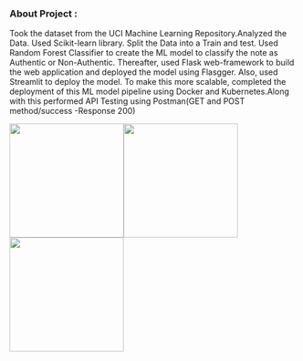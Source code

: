 ### About Project :
Took the dataset from the UCI Machine Learning Repository.Analyzed the Data. Used Scikit-learn library. Split the Data into a Train and test. Used Random Forest Classifier to create the ML model to classify the note as Authentic or Non-Authentic. Thereafter, used Flask web-framework to build the web application and deployed the model using Flasgger. Also, used Streamlit to deploy the model. To make this more scalable, completed the deployment of this ML model pipeline using Docker and Kubernetes.Along with this performed API Testing using Postman(GET and POST method/success -Response 200)

<img src = "https://miro.medium.com/proxy/1*9hGvYE5jegHm1r_97gH-jQ.png" width="200" height="200" /><img src= "https://sedaily-topics.s3.amazonaws.com/topic_images/0_0919535853017115.jpg" width="200" height="200" /><img src ="https://s29032.pcdn.co/wp-content/uploads/Webinar_K8S101_K8slogo.png" width="200" height="200" />









